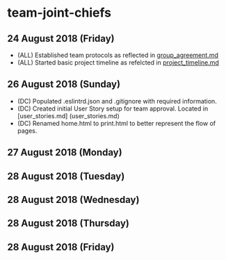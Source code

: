# team-joint-chiefs

## 24 August 2018 (Friday)
- (ALL) Established team protocols as reflected in [group_agreement.md](group_agreement.md)
- (ALL) Started basic project timeline as refelcted in [project_timeline.md](project_timeline.md)



## 26 August 2018 (Sunday)
- (DC) Populated .eslintrd.json and .gitignore with required information.
- (DC) Created initial User Story setup for team approval. Located in [user_stories.md] (user_stories.md)
- (DC) Renamed home.html to print.html to better represent the flow of pages.


## 27 August 2018 (Monday)




## 28 August 2018 (Tuesday)




## 28 August 2018 (Wednesday)




## 28 August 2018 (Thursday)




## 28 August 2018 (Friday)